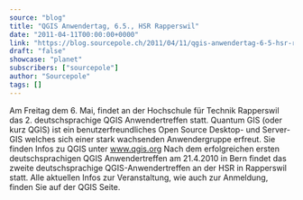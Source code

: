```yaml
---
source: "blog"
title: "QGIS Anwendertag, 6.5., HSR Rapperswil"
date: "2011-04-11T00:00:00+0000"
link: "https://blog.sourcepole.ch/2011/04/11/qgis-anwendertag-6-5-hsr-rapperswil/"
draft: "false"
showcase: "planet"
subscribers: ["sourcepole"]
author: "Sourcepole"
tags: []
---
```


Am Freitag dem 6. Mai, findet an der Hochschule für Technik Rapperswil das 2. deutschsprachige QGIS Anwendertreffen statt. Quantum GIS (oder kurz QGIS) ist ein benutzerfreundliches Open Source Desktop- und Server-GIS welches sich einer stark wachsenden Anwendergruppe erfreut. Sie finden Infos zu QGIS unter www.qgis.org
Nach dem erfolgreichen ersten deutschsprachigen QGIS Anwendertreffen am 21.4.2010 in Bern findet das zweite deutschsprachige QGIS-Anwendertreffen an der HSR in Rapperswil statt. Alle aktuellen Infos zur Veranstaltung, wie auch zur Anmeldung, finden Sie auf der QGIS Seite.
